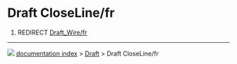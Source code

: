 # Draft CloseLine/fr
1.  REDIRECT [Draft\_Wire/fr](Draft_Wire/fr.md)



---
![](images/Right_arrow.png) [documentation index](../README.md) > [Draft](Draft_Workbench.md) > Draft CloseLine/fr
